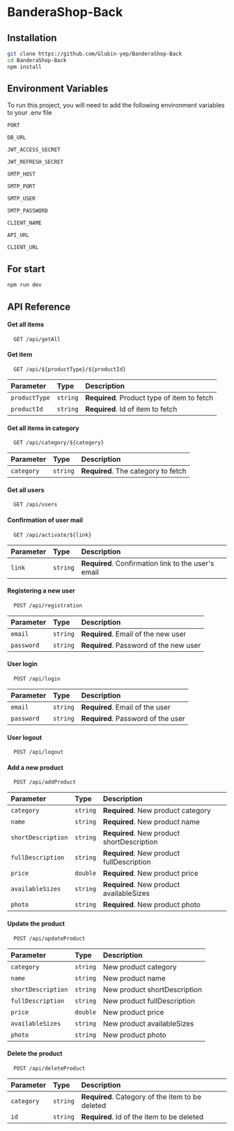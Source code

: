 # BanderaShop-Back

## Installation
```bash
git clone https://github.com/Glubin-yep/BanderaShop-Back
cd BanderaShop-Back
npm install
```

## Environment Variables

To run this project, you will need to add the following environment variables to your .env file

`PORT`

`DB_URL`

`JWT_ACCESS_SECRET`

`JWT_REFRESH_SECRET`

`SMTP_HOST`

`SMTP_PORT`

`SMTP_USER`

`SMTP_PASSWORD`

`CLIENT_NAME`

`API_URL`

`CLIENT_URL`

## For start
```sh
npm run dev
```

## API Reference

#### Get all items

```http
  GET /api/getAll
```

#### Get item

```http
  GET /api/${productType}/${productId}
```

| Parameter | Type     | Description                       |
| :-------- | :------- | :-------------------------------- |
| `productType`      | `string` | **Required**. Product type of item to fetch |
| `productId`      | `string` | **Required**. Id of item to fetch |

#### Get all items in category

```http
  GET /api/category/${category}
```

| Parameter | Type     | Description                       |
| :-------- | :------- | :-------------------------------- |
| `category`      | `string` | **Required**. The category to fetch |

#### Get all users
```http
  GET /api/users
```

#### Confirmation of user mail

```http
  GET /api/activate/${link}
```

| Parameter | Type     | Description                       |
| :-------- | :------- | :-------------------------------- |
| `link`      | `string` | **Required**. Confirmation link to the user's email |

#### Registering a new user

```http
  POST /api/registration
```

| Parameter | Type     | Description                       |
| :-------- | :------- | :-------------------------------- |
| `email`      | `string` | **Required**. Email of the new user |
| `password`      | `string` | **Required**. Password of the new user |

#### User login

```http
  POST /api/login
```

| Parameter | Type     | Description                       |
| :-------- | :------- | :-------------------------------- |
| `email`      | `string` | **Required**. Email of the  user |
| `password`      | `string` | **Required**. Password of the  user |

#### User logout

```http
  POST /api/logout
```

#### Add a new product

```http
  POST /api/addProduct
```

| Parameter | Type     | Description                       |
| :-------- | :------- | :-------------------------------- |
| `category`      | `string` | **Required**. New product category |
| `name`      | `string` | **Required**. New product name |
| `shortDescription`      | `string` | **Required**. New product shortDescription |
| `fullDescription`      | `string` | **Required**. New product fullDescription |
| `price`      | `double` | **Required**. New product price |
| `availableSizes`      | `string` | **Required**. New product availableSizes |
| `photo`      | `string` | **Required**. New product photo |

#### Update the product

```http
  POST /api/updateProduct
```

| Parameter | Type     | Description                       |
| :-------- | :------- | :-------------------------------- |
| `category`      | `string` | New product category |
| `name`      | `string` | New product name |
| `shortDescription`      | `string` | New product shortDescription |
| `fullDescription`      | `string` | New product fullDescription |
| `price`      | `double` |New product price |
| `availableSizes`      | `string` |  New product availableSizes |
| `photo`      | `string` |New product photo |

####  Delete the product

```http
  POST /api/deleteProduct
```

| Parameter | Type     | Description                       |
| :-------- | :------- | :-------------------------------- |
| `category`      | `string` | **Required**. Category of the item to be deleted |
| `id`      | `string` | **Required**. Id of the item to be deleted|
